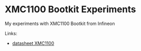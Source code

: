 # XMC1100 Bootkit Experiments
My experiments with XMC1100 Bootkit from Infineon

Links:
- [datasheet XMC1100](http://www.infineon.com/dgdl/Infineon-xmc1100_AB-DS-v01_07-EN.pdf?fileId=5546d4624a0bf290014a4bdaff9325bd)
